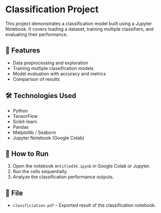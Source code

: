 # Classification Project

This project demonstrates a classification model built using a Jupyter Notebook. It covers loading a dataset, training multiple classifiers, and evaluating their performance.

## 📝 Features

- Data preprocessing and exploration
- Training multiple classification models
- Model evaluation with accuracy and metrics
- Comparison of results

## 🛠️ Technologies Used

- Python
- TensorFlow
- Scikit-learn
- Pandas
- Matplotlib / Seaborn
- Jupyter Notebook (Google Colab)

## 📄 How to Run

1. Open the notebook `Untitled34.ipynb` in Google Colab or Jupyter.
2. Run the cells sequentially.
3. Analyze the classification performance outputs.

## 📁 File

- `classficiation.pdf` – Exported result of the classification notebook.
